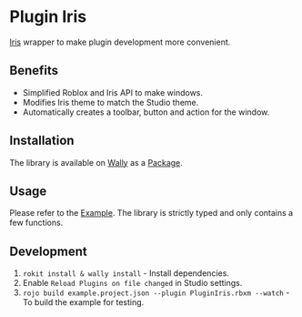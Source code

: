 # Plugin Iris

[Iris](https://github.com/SirMallard/Iris) wrapper to make plugin development more convenient.

## Benefits
- Simplified Roblox and Iris API to make windows.
- Modifies Iris theme to match the Studio theme.
- Automatically creates a toolbar, button and action for the window.

## Installation
The library is available on [Wally](https://wally.run) as a [Package](https://wally.run/package/triankl3/pluginiris).

## Usage
Please refer to the [Example](https://github.com/nikolapesevic/pluginiris/blob/main/example/init.plugin.luau). The library is strictly typed and only contains a few functions.

## Development
1. `rokit install & wally install` - Install dependencies.
2. Enable `Reload Plugins on file changed` in Studio settings.
3. `rojo build example.project.json --plugin PluginIris.rbxm --watch` - To build the example for testing.